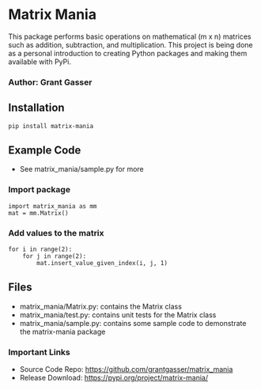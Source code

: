 # Matrix Mania
This package performs basic operations on mathematical (m x n) matrices such as addition, subtraction, and multiplication. This project is being done as a personal introduction to creating Python packages and making them available with PyPi.

### Author: Grant Gasser

## Installation
`pip install matrix-mania`

## Example Code
* See matrix_mania/sample.py for more 
### Import package
```
import matrix_mania as mm
mat = mm.Matrix()
```

### Add values to the matrix
```
for i in range(2):
    for j in range(2):
        mat.insert_value_given_index(i, j, 1)
```

## Files
* matrix_mania/Matrix.py: contains the Matrix class
* matrix_mania/test.py: contains unit tests for the Matrix class
* matrix_mania/sample.py: contains some sample code to demonstrate the matrix-mania package

### Important Links
* Source Code Repo: https://github.com/grantgasser/matrix_mania
* Release Download: https://pypi.org/project/matrix-mania/
